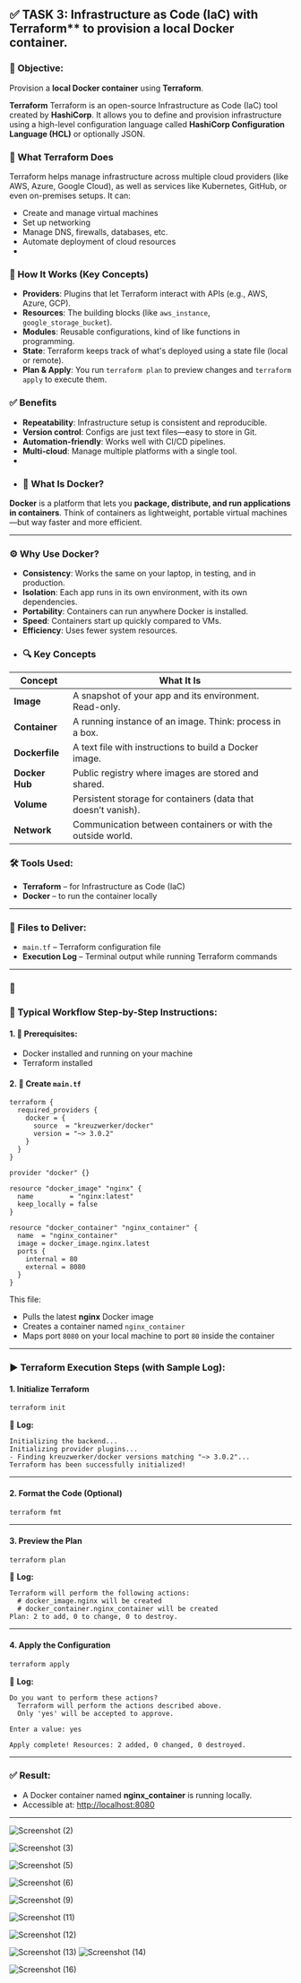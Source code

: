 
## ✅ TASK 3: Infrastructure as Code (IaC) with Terraform** to provision a local Docker container.


### 🎯 Objective:
Provision a **local Docker container** using **Terraform**.

**Terraform**
 Terraform is an open-source Infrastructure as Code (IaC) tool created by **HashiCorp**. It allows you to define and provision infrastructure using a high-level configuration language called **HashiCorp Configuration Language (HCL)** or optionally JSON.

### 🔧 What Terraform Does
Terraform helps manage infrastructure across multiple cloud providers (like AWS, Azure, Google Cloud), as well as services like Kubernetes, GitHub, or even on-premises setups. It can:
- Create and manage virtual machines
- Set up networking
- Manage DNS, firewalls, databases, etc.
- Automate deployment of cloud resources
- 
### 🧱 How It Works (Key Concepts)
- **Providers**: Plugins that let Terraform interact with APIs (e.g., AWS, Azure, GCP).
- **Resources**: The building blocks (like `aws_instance`, `google_storage_bucket`).
- **Modules**: Reusable configurations, kind of like functions in programming.
- **State**: Terraform keeps track of what's deployed using a state file (local or remote).
- **Plan & Apply**: You run `terraform plan` to preview changes and `terraform apply` to execute them.

### ✅ Benefits
- **Repeatability**: Infrastructure setup is consistent and reproducible.
- **Version control**: Configs are just text files—easy to store in Git.
- **Automation-friendly**: Works well with CI/CD pipelines.
- **Multi-cloud**: Manage multiple platforms with a single tool.
- 
- ### 🐳 What Is Docker?

**Docker** is a platform that lets you **package, distribute, and run applications in containers**. Think of containers as lightweight, portable virtual machines—but way faster and more efficient.

---

### ⚙️ Why Use Docker?

- **Consistency**: Works the same on your laptop, in testing, and in production.
- **Isolation**: Each app runs in its own environment, with its own dependencies.
- **Portability**: Containers can run anywhere Docker is installed.
- **Speed**: Containers start up quickly compared to VMs.
- **Efficiency**: Uses fewer system resources.
- ### 🔍 Key Concepts

| Concept        | What It Is                                                  |
|----------------|-------------------------------------------------------------|
| **Image**      | A snapshot of your app and its environment. Read-only.      |
| **Container**  | A running instance of an image. Think: process in a box.    |
| **Dockerfile** | A text file with instructions to build a Docker image.      |
| **Docker Hub** | Public registry where images are stored and shared.         |
| **Volume**     | Persistent storage for containers (data that doesn’t vanish).|
| **Network**    | Communication between containers or with the outside world. |





### 🛠️ Tools Used:
- **Terraform** – for Infrastructure as Code (IaC)
- **Docker** – to run the container locally

---

### 📁 Files to Deliver:
- `main.tf` – Terraform configuration file
- **Execution Log** – Terminal output while running Terraform commands

---

### 📄 
### 🧱 Typical Workflow Step-by-Step Instructions:

#### 1. 🔧 Prerequisites:
- Docker installed and running on your machine
- Terraform installed

#### 2. 🧱 Create `main.tf`

```hcl
terraform {
  required_providers {
    docker = {
      source  = "kreuzwerker/docker"
      version = "~> 3.0.2"
    }
  }
}

provider "docker" {}

resource "docker_image" "nginx" {
  name         = "nginx:latest"
  keep_locally = false
}

resource "docker_container" "nginx_container" {
  name  = "nginx_container"
  image = docker_image.nginx.latest
  ports {
    internal = 80
    external = 8080
  }
}
```

This file:
- Pulls the latest **nginx** Docker image
- Creates a container named `nginx_container`
- Maps port `8080` on your local machine to port `80` inside the container

---

### ▶️ Terraform Execution Steps (with Sample Log):

#### 1. Initialize Terraform
```bash
terraform init
```

📄 **Log:**
```
Initializing the backend...
Initializing provider plugins...
- Finding kreuzwerker/docker versions matching "~> 3.0.2"...
Terraform has been successfully initialized!
```

---

#### 2. Format the Code (Optional)
```bash
terraform fmt
```

---

#### 3. Preview the Plan
```bash
terraform plan
```

📄 **Log:**
```
Terraform will perform the following actions:
  # docker_image.nginx will be created
  # docker_container.nginx_container will be created
Plan: 2 to add, 0 to change, 0 to destroy.
```

---

#### 4. Apply the Configuration
```bash
terraform apply
```

📄 **Log:**
```
Do you want to perform these actions?
  Terraform will perform the actions described above.
  Only 'yes' will be accepted to approve.

Enter a value: yes

Apply complete! Resources: 2 added, 0 changed, 0 destroyed.
```

---

### ✅ Result:
- A Docker container named **nginx_container** is running locally.
- Accessible at: [http://localhost:8080](http://localhost:8080)

---
![Screenshot (2)](https://github.com/user-attachments/assets/e834aa2c-96e3-4703-8d0c-b2fcba3fb778)


![Screenshot (3)](https://github.com/user-attachments/assets/14c78127-76fc-41da-8535-e457351dc439) 

![Screenshot (5)](https://github.com/user-attachments/assets/785ed1d6-b647-4279-903a-121e4a69a67e)

![Screenshot (6)](https://github.com/user-attachments/assets/e9447ed4-cd8b-4743-9bda-390560f1292e) 

![Screenshot (9)](https://github.com/user-attachments/assets/24d0367a-71a2-4d23-92bf-bf3fd3a8313a) 


![Screenshot (11)](https://github.com/user-attachments/assets/a9f71bb5-7947-4c03-915c-7c5225fbb2d9)

![Screenshot (12)](https://github.com/user-attachments/assets/410aea22-3f56-4c79-aab2-db1f2d559529) 

![Screenshot (13)](https://github.com/user-attachments/assets/84cb7879-a4cc-459d-ab9a-3979efb4b928)
![Screenshot (14)](https://github.com/user-attachments/assets/713d0165-1739-4eb6-b655-dec62ebb2a80)

![Screenshot (16)](https://github.com/user-attachments/assets/c4d0833c-9b38-41e6-83ed-00c435481ef3)


